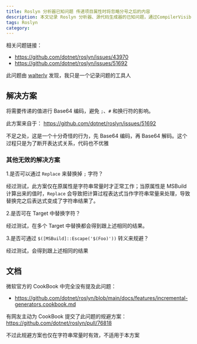 ```yaml
---
title: Roslyn 分析器已知问题 传递项目属性时将忽略分号之后的内容
description: 本文记录 Roslyn 分析器、源代码生成器的已知问题，通过CompilerVisibleProperty 传递值时，所有在 `;`、`#` 和换行符之后的字符都会被忽略
tags: Roslyn
category: 
---
```


<!-- CreateTime:2025/03/12 07:07:45 -->

<!-- 发布 -->
<!-- 博客 -->

相关问题链接：

- <https://github.com/dotnet/roslyn/issues/43970>
- <https://github.com/dotnet/roslyn/issues/51692>

此问题由 [walterlv](https://github.com/walterlv) 发现，我只是一个记录问题的工具人

## 解决方案

将需要传递的值进行 Base64 编码，避免 `;`、`#` 和换行符的影响。

此方案来自于： <https://github.com/dotnet/roslyn/issues/51692>

不足之处，这是一个十分奇怪的行为，先 Base64 编码，再 Base64 解码。这个过程只是为了断开表达式关系，代码也不优雅

### 其他无效的解决方案

1.是否可以通过 `Replace` 来替换掉 `;` 字符？

经过测试，此方案仅在原属性是字符串常量时才正常工作；当原属性是 MSBuild 计算出来的值时，`Replace` 会导致把计算过程表达式当作字符串常量来处理，导致替换完之后表达式变成了字符串结果了。

2.是否可在 Target 中替换字符？

经过测试，在多个 Target 中替换都会得到跟上述相同的结果。

3.是否可通过 `$([MSBuild]::Escape('$(Foo)'))` 转义来规避？

经过测试，会得到跟上述相同的结果

## 文档

微软官方的 CookBook 中完全没有提及此问题：

- <https://github.com/dotnet/roslyn/blob/main/docs/features/incremental-generators.cookbook.md>

有网友主动为 CookBook 提交了此问题的规避方案： <https://github.com/dotnet/roslyn/pull/76818>

不过此规避方案也仅在字符串常量时有效，不适用于本方案
